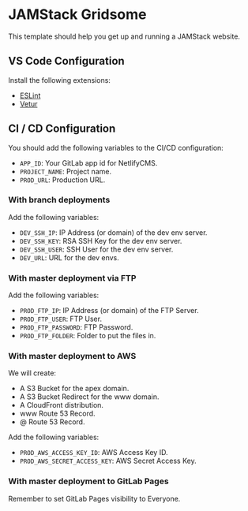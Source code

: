 # JAMStack Gridsome

This template should help you get up and running a JAMStack website.

## VS Code Configuration

Install the following extensions:

* [ESLint](https://marketplace.visualstudio.com/items?itemName=dbaeumer.vscode-eslint)
* [Vetur](https://marketplace.visualstudio.com/items?itemName=octref.vetur)


## CI / CD Configuration

You should add the following variables to the CI/CD configuration:

* `APP_ID`: Your GitLab app id for NetlifyCMS.
* `PROJECT_NAME`: Project name.
* `PROD_URL`: Production URL.

### With branch deployments

Add the following variables:

* `DEV_SSH_IP`: IP Address (or domain) of the dev env server.
* `DEV_SSH_KEY`: RSA SSH Key for the dev env server.
* `DEV_SSH_USER`: SSH User for the dev env server.
* `DEV_URL`: URL for the dev envs.

### With master deployment via FTP

Add the following variables:

* `PROD_FTP_IP`: IP Address (or domain) of the FTP Server.
* `PROD_FTP_USER`: FTP User.
* `PROD_FTP_PASSWORD`: FTP Password.
* `PROD_FTP_FOLDER`: Folder to put the files in.

### With master deployment to AWS

We will create:
* A S3 Bucket for the apex domain.
* A S3 Bucket Redirect for the www domain.
* A CloudFront distribution.
* www Route 53 Record.
* @ Route 53 Record.

Add the following variables:

* `PROD_AWS_ACCESS_KEY_ID`: AWS Access Key ID.
* `PROD_AWS_SECRET_ACCESS_KEY`: AWS Secret Access Key.

### With master deployment to GitLab Pages

Remember to set GitLab Pages visibility to Everyone.